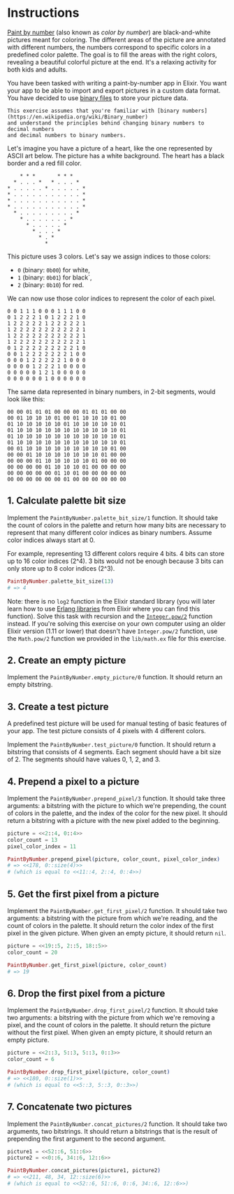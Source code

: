 # Instructions

[Paint by number][paint-by-number] (also known as _color by number_)
are black-and-white pictures meant for coloring.
The different areas of the picture are annotated with different numbers,
the numbers correspond to specific colors in a predefined color palette.
The goal is to fill the areas with the right colors,
revealing a beautiful colorful picture at the end.
It's a relaxing activity for both kids and adults.

You have been tasked with writing a paint-by-number app in Elixir.
You want your app to be able to import and export pictures in a custom data format.
You have decided to use [binary files][binary-file] to store your picture data.

~~~~exercism/note
This exercise assumes that you're familiar with [binary numbers](https://en.wikipedia.org/wiki/Binary_number)
and understand the principles behind changing binary numbers to decimal numbers
and decimal numbers to binary numbers. 
~~~~

Let's imagine you have a picture of a heart, like the one represented by ASCII art below.
The picture has a white background. The heart has a black border and a red fill color.

```
    * * *       * * *    
  * . . . *   * . . . *  
* . . . . . * . . . . . *
* . . . . . . . . . . . *
* . . . . . . . . . . . *
* . . . . . . . . . . . *
  * . . . . . . . . . *  
    * . . . . . . . *    
      * . . . . . *      
        * . . . *        
          * . *          
            *            
```

This picture uses 3 colors.
Let's say we assign indices to those colors:
- `0` (binary: `0b00`) for white,
- `1` (binary: `0b01`) for black`,
- `2` (binary: `0b10`) for red.

We can now use those color indices to represent the color of each pixel.

```
0 0 1 1 1 0 0 0 1 1 1 0 0
0 1 2 2 2 1 0 1 2 2 2 1 0
1 2 2 2 2 2 1 2 2 2 2 2 1
1 2 2 2 2 2 2 2 2 2 2 2 1
1 2 2 2 2 2 2 2 2 2 2 2 1
1 2 2 2 2 2 2 2 2 2 2 2 1
0 1 2 2 2 2 2 2 2 2 2 1 0
0 0 1 2 2 2 2 2 2 2 1 0 0
0 0 0 1 2 2 2 2 2 1 0 0 0
0 0 0 0 1 2 2 2 1 0 0 0 0
0 0 0 0 0 1 2 1 0 0 0 0 0
0 0 0 0 0 0 1 0 0 0 0 0 0
```

The same data represented in binary numbers, in 2-bit segments, would look like this:

```
00 00 01 01 01 00 00 00 01 01 01 00 00
00 01 10 10 10 01 00 01 10 10 10 01 00
01 10 10 10 10 10 01 10 10 10 10 10 01
01 10 10 10 10 10 10 10 10 10 10 10 01
01 10 10 10 10 10 10 10 10 10 10 10 01
01 10 10 10 10 10 10 10 10 10 10 10 01
00 01 10 10 10 10 10 10 10 10 10 01 00
00 00 01 10 10 10 10 10 10 10 01 00 00
00 00 00 01 10 10 10 10 10 01 00 00 00
00 00 00 00 01 10 10 10 01 00 00 00 00
00 00 00 00 00 01 10 01 00 00 00 00 00
00 00 00 00 00 00 01 00 00 00 00 00 00
```

## 1. Calculate palette bit size

Implement the `PaintByNumber.palette_bit_size/1` function. It should take the count of colors in the palette and return how many bits are necessary to represent that many different color indices as binary numbers. Assume color indices always start at 0.

For example, representing 13 different colors require 4 bits. 4 bits can store up to 16 color indices (2^4). 3 bits would not be enough because 3 bits can only store up to 8 color indices (2^3).

```elixir
PaintByNumber.palette_bit_size(13)
# => 4
```

Note: there is no `log2` function in the Elixir standard library (you will later learn how to use [Erlang libraries][erlang-libraries] from Elixir where you can find this function). Solve this task with recursion and the [`Integer.pow/2`][integer-pow] function instead. If you're solving this exercise on your own computer using an older Elixir version (1.11 or lower) that doesn't have `Integer.pow/2` function, use the `Math.pow/2` function we provided in the `lib/math.ex` file for this exercise.

## 2. Create an empty picture

Implement the `PaintByNumber.empty_picture/0` function. It should return an empty bitstring.

## 3. Create a test picture

A predefined test picture will be used for manual testing of basic features of your app.
The test picture consists of 4 pixels with 4 different colors.

Implement the `PaintByNumber.test_picture/0` function. It should return a bitstring that consists of 4 segments.
Each segment should have a bit size of 2. The segments should have values 0, 1, 2, and 3.

## 4. Prepend a pixel to a picture

Implement the `PaintByNumber.prepend_pixel/3` function. It should take three arguments: a bitstring with the picture to which we're prepending, the count of colors in the palette, and the index of the color for the new pixel. It should return a bitstring with a picture with the new pixel added to the beginning.

```elixir
picture = <<2::4, 0::4>>
color_count = 13
pixel_color_index = 11

PaintByNumber.prepend_pixel(picture, color_count, pixel_color_index)
# => <<178, 0::size(4)>>
# (which is equal to <<11::4, 2::4, 0::4>>)
```

## 5. Get the first pixel from a picture

Implement the `PaintByNumber.get_first_pixel/2` function. It should take two arguments: a bitstring with the picture from which we're reading, and the count of colors in the palette. It should return the color index of the first pixel in the given picture. When given an empty picture, it should return `nil`.

```elixir
picture = <<19::5, 2::5, 18::5>>
color_count = 20

PaintByNumber.get_first_pixel(picture, color_count)
# => 19
```

## 6. Drop the first pixel from a picture

Implement the `PaintByNumber.drop_first_pixel/2` function. It should take two arguments: a bitstring with the picture from which we're removing a pixel, and the count of colors in the palette. It should return the picture without the first pixel. When given an empty picture, it should return an empty picture.

```elixir
picture = <<2::3, 5::3, 5::3, 0::3>>
color_count = 6

PaintByNumber.drop_first_pixel(picture, color_count)
# => <<180, 0::size(1)>>
# (which is equal to <<5::3, 5::3, 0::3>>)
```

## 7. Concatenate two pictures

Implement the `PaintByNumber.concat_pictures/2` function. It should take two arguments, two bitstrings. It should return a bitstrings that is the result of prepending the first argument to the second argument.

```elixir
picture1 = <<52::6, 51::6>>
picture2 = <<0::6, 34::6, 12::6>>

PaintByNumber.concat_pictures(picture1, picture2)
# => <<211, 48, 34, 12::size(6)>>
# (which is equal to <<52::6, 51::6, 0::6, 34::6, 12::6>>)
```


[paint-by-number]: https://en.wikipedia.org/wiki/Paint_by_number
[binary-file]: https://en.wikipedia.org/wiki/Binary_file
[erlang-libraries]: https://exercism.org/tracks/elixir/concepts/erlang-libraries
[integer-pow]: https://hexdocs.pm/elixir/Integer.html#pow/2
